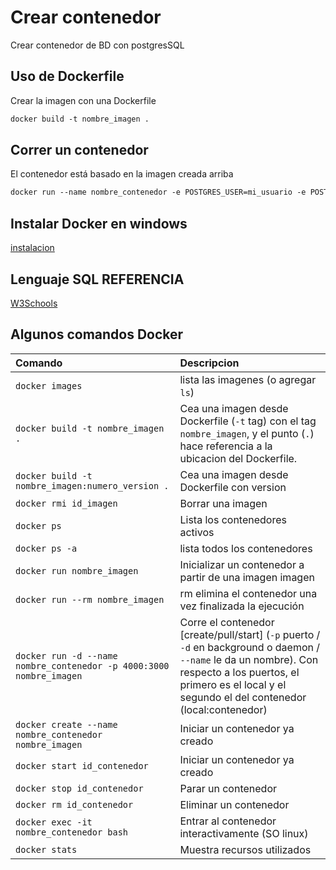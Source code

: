 # Crear contenedor

Crear contenedor de BD con postgresSQL

## Uso de Dockerfile

Crear la imagen con una Dockerfile

```dockerfile
docker build -t nombre_imagen .
```

## Correr un contenedor

El contenedor está basado en la imagen creada arriba

```dockerfile
docker run --name nombre_contenedor -e POSTGRES_USER=mi_usuario -e POSTGRES_PASSWORD=mi_pass -e POSTGRES_DB=mi_base_datos -p 5432:5432 -d nombre_imagen
```

## Instalar Docker en windows

[instalacion](https://docs.docker.com/desktop/install/windows-install/)

## Lenguaje SQL REFERENCIA

[W3Schools](https://www.w3schools.com/sql/default.asp)

## Algunos comandos Docker

| Comando                                                             | Descripcion                                                                                                    |
| :------------------------------------------------------------------ | :------------------------------------------------------------------------------------------------------------- |
| `docker images`                                                     | lista las imagenes (o agregar `ls`)                                                                            |
| `docker build -t nombre_imagen .`                                   | Cea una imagen desde Dockerfile (`-t` tag) con el tag `nombre_imagen`, y el punto (` . `) hace referencia a la ubicacion del Dockerfile.                                                                    |
| `docker build -t nombre_imagen:numero_version .`                    | Cea una imagen desde Dockerfile con version                                                                    |
| `docker rmi id_imagen`                                              | Borrar una imagen                                                                                              |
| `docker ps`                                                         | Lista los contenedores activos                                                                                 |
| `docker ps -a`                                                      | lista todos los contenedores                                                                                   |
| `docker run nombre_imagen`                                     | Inicializar un contenedor a partir de una imagen imagen                                                       |
| `docker run --rm nombre_imagen`                                     | rm elimina el contenedor una vez finalizada la ejecución                                                       |
| `docker run -d --name nombre_contenedor -p 4000:3000 nombre_imagen` | Corre el contenedor [create/pull/start] (`-p` puerto / `-d` en background o daemon / `--name` le da un nombre). Con respecto a los puertos, el primero es el local y el segundo el del contenedor (local:contenedor) |
| `docker create --name nombre_contenedor nombre_imagen`              | Iniciar un contenedor ya creado                                                                                |
| `docker start id_contenedor`                                        | Iniciar un contenedor ya creado                                                                                |
| `docker stop id_contenedor`                                         | Parar un contenedor                                                                                            |
| `docker rm id_contenedor`                                           | Eliminar un contenedor                                                                                            |
| `docker exec -it nombre_contenedor bash`                            | Entrar al contenedor interactivamente (SO linux)                                                               |
| `docker stats`                                                      | Muestra recursos utilizados                                                                                    |
